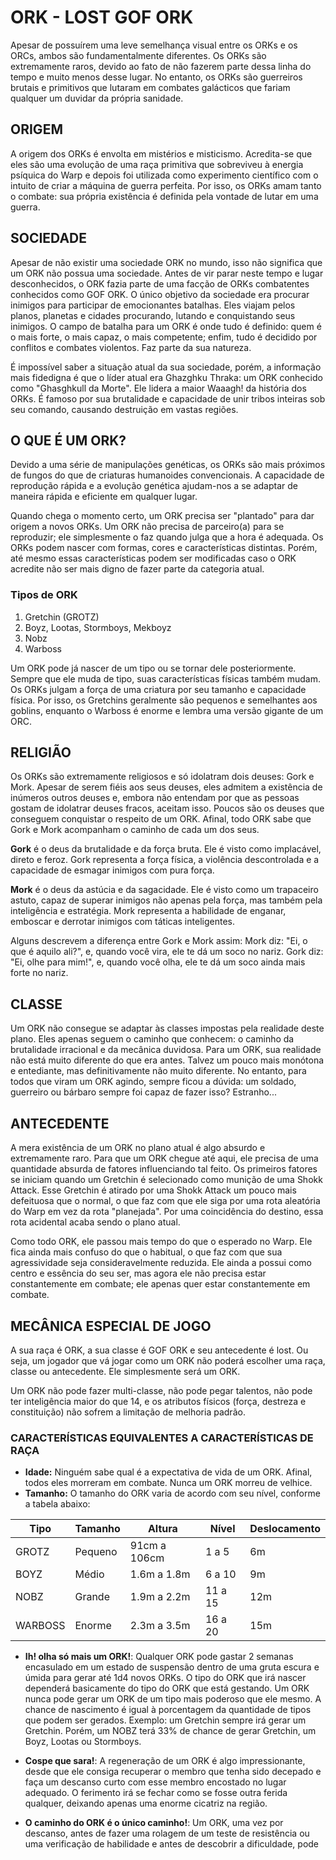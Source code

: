 # ORK - LOST GOF ORK

Apesar de possuírem uma leve semelhança visual entre os ORKs e os ORCs, ambos são fundamentalmente diferentes. Os ORKs são extremamente raros, devido ao fato de não fazerem parte dessa linha do tempo e muito menos desse lugar. No entanto, os ORKs são guerreiros brutais e primitivos que lutaram em combates galácticos que fariam qualquer um duvidar da própria sanidade.

## ORIGEM
A origem dos ORKs é envolta em mistérios e misticismo. Acredita-se que eles são uma evolução de uma raça primitiva que sobreviveu à energia psíquica do Warp e depois foi utilizada como experimento científico com o intuito de criar a máquina de guerra perfeita. Por isso, os ORKs amam tanto o combate: sua própria existência é definida pela vontade de lutar em uma guerra.

## SOCIEDADE
Apesar de não existir uma sociedade ORK no mundo, isso não significa que um ORK não possua uma sociedade. Antes de vir parar neste tempo e lugar desconhecidos, o ORK fazia parte de uma facção de ORKs combatentes conhecidos como GOF ORK. O único objetivo da sociedade era procurar inimigos para participar de emocionantes batalhas. Eles viajam pelos planos, planetas e cidades procurando, lutando e conquistando seus inimigos. O campo de batalha para um ORK é onde tudo é definido: quem é o mais forte, o mais capaz, o mais competente; enfim, tudo é decidido por conflitos e combates violentos. Faz parte da sua natureza.

É impossível saber a situação atual da sua sociedade, porém, a informação mais fidedigna é que o líder atual era Ghazghku Thraka: um ORK conhecido como "Ghasghkull da Morte". Ele lidera a maior Waaagh! da história dos ORKs. É famoso por sua brutalidade e capacidade de unir tribos inteiras sob seu comando, causando destruição em vastas regiões.

## O QUE É UM ORK?
Devido a uma série de manipulações genéticas, os ORKs são mais próximos de fungos do que de criaturas humanoides convencionais. A capacidade de reprodução rápida e a evolução genética ajudam-nos a se adaptar de maneira rápida e eficiente em qualquer lugar.

Quando chega o momento certo, um ORK precisa ser "plantado" para dar origem a novos ORKs. Um ORK não precisa de parceiro(a) para se reproduzir; ele simplesmente o faz quando julga que a hora é adequada. Os ORKs podem nascer com formas, cores e características distintas. Porém, até mesmo essas características podem ser modificadas caso o ORK acredite não ser mais digno de fazer parte da categoria atual.

### Tipos de ORK
1. Gretchin (GROTZ)
2. Boyz, Lootas, Stormboys, Mekboyz
3. Nobz
4. Warboss

Um ORK pode já nascer de um tipo ou se tornar dele posteriormente. Sempre que ele muda de tipo, suas características físicas também mudam. Os ORKs julgam a força de uma criatura por seu tamanho e capacidade física. Por isso, os Gretchins geralmente são pequenos e semelhantes aos goblins, enquanto o Warboss é enorme e lembra uma versão gigante de um ORC.

## RELIGIÃO
Os ORKs são extremamente religiosos e só idolatram dois deuses: Gork e Mork. Apesar de serem fiéis aos seus deuses, eles admitem a existência de inúmeros outros deuses e, embora não entendam por que as pessoas gostam de idolatrar deuses fracos, aceitam isso. Poucos são os deuses que conseguem conquistar o respeito de um ORK. Afinal, todo ORK sabe que Gork e Mork acompanham o caminho de cada um dos seus.

**Gork** é o deus da brutalidade e da força bruta. Ele é visto como implacável, direto e feroz. Gork representa a força física, a violência descontrolada e a capacidade de esmagar inimigos com pura força.

**Mork** é o deus da astúcia e da sagacidade. Ele é visto como um trapaceiro astuto, capaz de superar inimigos não apenas pela força, mas também pela inteligência e estratégia. Mork representa a habilidade de enganar, emboscar e derrotar inimigos com táticas inteligentes.

Alguns descrevem a diferença entre Gork e Mork assim: Mork diz: "Ei, o que é aquilo ali?", e, quando você vira, ele te dá um soco no nariz. Gork diz: "Ei, olhe para mim!", e, quando você olha, ele te dá um soco ainda mais forte no nariz.

## CLASSE
Um ORK não consegue se adaptar às classes impostas pela realidade deste plano. Eles apenas seguem o caminho que conhecem: o caminho da brutalidade irracional e da mecânica duvidosa. Para um ORK, sua realidade não está muito diferente do que era antes. Talvez um pouco mais monótona e entediante, mas definitivamente não muito diferente. No entanto, para todos que viram um ORK agindo, sempre ficou a dúvida: um soldado, guerreiro ou bárbaro sempre foi capaz de fazer isso? Estranho...

## ANTECEDENTE
A mera existência de um ORK no plano atual é algo absurdo e extremamente raro. Para que um ORK chegue até aqui, ele precisa de uma quantidade absurda de fatores influenciando tal feito. Os primeiros fatores se iniciam quando um Gretchin é selecionado como munição de uma Shokk Attack. Esse Gretchin é atirado por uma Shokk Attack um pouco mais defeituosa que o normal, o que faz com que ele siga por uma rota aleatória do Warp em vez da rota "planejada". Por uma coincidência do destino, essa rota acidental acaba sendo o plano atual.

Como todo ORK, ele passou mais tempo do que o esperado no Warp. Ele fica ainda mais confuso do que o habitual, o que faz com que sua agressividade seja consideravelmente reduzida. Ele ainda a possui como centro e essência do seu ser, mas agora ele não precisa estar constantemente em combate; ele apenas quer estar constantemente em combate.

## MECÂNICA ESPECIAL DE JOGO
A sua raça é ORK, a sua classe é GOF ORK e seu antecedente é lost. Ou seja, um jogador que vá jogar como um ORK não poderá escolher uma raça, classe ou antecedente. Ele simplesmente será um ORK.

Um ORK não pode fazer multi-classe, não pode pegar talentos, não pode ter inteligência maior do que 14, e os atributos físicos (força, destreza e constituição) não sofrem a limitação de melhoria padrão.

### CARACTERÍSTICAS EQUIVALENTES A CARACTERÍSTICAS DE RAÇA
- **Idade:** Ninguém sabe qual é a expectativa de vida de um ORK. Afinal, todos eles morreram em combate. Nunca um ORK morreu de velhice.
- **Tamanho:** O tamanho do ORK varia de acordo com seu nível, conforme a tabela abaixo:

| Tipo     | Tamanho | Altura         | Nível | Deslocamento |
|----------|---------|----------------|-------|--------------|
| GROTZ    | Pequeno | 91cm a 106cm   | 1 a 5 | 6m           |
| BOYZ     | Médio   | 1.6m a 1.8m    | 6 a 10| 9m           |
| NOBZ     | Grande  | 1.9m a 2.2m    | 11 a 15| 12m         |
| WARBOSS  | Enorme  | 2.3m a 3.5m    | 16 a 20| 15m         |

- **Ih! olha só mais um ORK!**: Qualquer ORK pode gastar 2 semanas encasulado em um estado de suspensão dentro de uma gruta escura e úmida para gerar até 1d4 novos ORKs. O tipo do ORK que irá nascer dependerá basicamente do tipo do ORK que está gestando. Um ORK nunca pode gerar um ORK de um tipo mais poderoso que ele mesmo. A chance de nascimento é igual à porcentagem da quantidade de tipos que podem ser gerados. Exemplo: um Gretchin sempre irá gerar um Gretchin. Porém, um NOBZ terá 33% de chance de gerar Gretchin, um Boyz, Lootas ou Stormboys.

- **Cospe que sara!**: A regeneração de um ORK é algo impressionante, desde que ele consiga recuperar o membro que tenha sido decepado e faça um descanso curto com esse membro encostado no lugar adequado. O ferimento irá se fechar como se fosse outra ferida qualquer, deixando apenas uma enorme cicatriz na região.

- **O caminho do ORK é o único caminho!**: Um ORK, uma vez por descanso, antes de fazer uma rolagem de um teste de resistência ou uma verificação de habilidade e antes de descobrir a dificuldade, pode